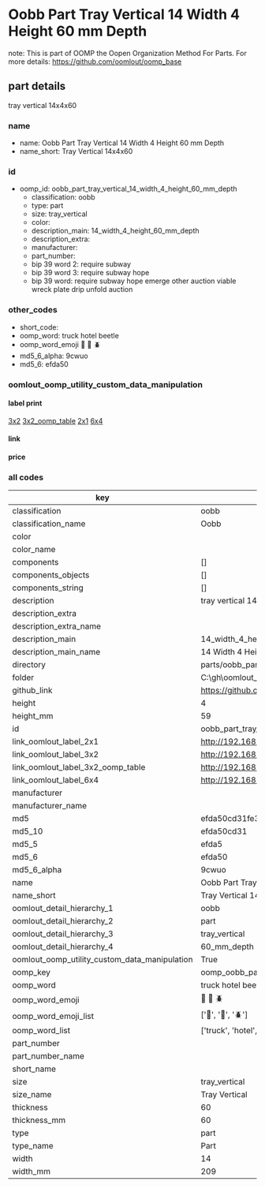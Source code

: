 # Oobb Part Tray Vertical 14 Width 4 Height 60 mm Depth  

note: This is part of OOMP the Oopen Organization Method For Parts. For more details: https://github.com/oomlout/oomp_base

##  part details
  



tray vertical 14x4x60



### name
* name: Oobb Part Tray Vertical 14 Width 4 Height 60 mm Depth
* name_short: Tray Vertical 14x4x60 
### id
* oomp_id: oobb_part_tray_vertical_14_width_4_height_60_mm_depth
  * classification: oobb
  * type: part
  * size: tray_vertical
  * color: 
  * description_main: 14_width_4_height_60_mm_depth
  * description_extra: 
  * manufacturer: 
  * part_number: 
  * bip 39 word 2: require subway
  * bip 39 word 3: require subway hope
  * bip 39 word: require subway hope emerge other auction viable wreck plate drip unfold auction

### other_codes
* short_code: 
* oomp_word: truck hotel beetle
* oomp_word_emoji :truck: :hotel: :beetle:
* md5_6_alpha: 9cwuo
* md5_6: efda50






### oomlout_oomp_utility_custom_data_manipulation
#### label print
[3x2](http://192.168.1.245:1112/?label=oomp%209cwuo)
[3x2_oomp_table](http://192.168.1.108:1112/?label=oomp%209cwuo)
[2x1](http://192.168.1.242:1112/?label=oomp%209cwuo)
[6x4](http://192.168.1.55:1112/?label=oomp%209cwuo)    

#### link

                              

#### price







### all codes 
| key | value |  
| --- | --- |  
| classification | oobb |  
| classification_name | Oobb |  
| color |  |  
| color_name |  |  
| components | [] |  
| components_objects | [] |  
| components_string | [] |  
| description | tray vertical 14x4x60 |  
| description_extra |  |  
| description_extra_name |  |  
| description_main | 14_width_4_height_60_mm_depth |  
| description_main_name | 14 Width 4 Height 60 mm Depth |  
| directory | parts/oobb_part_tray_vertical_14_width_4_height_60_mm_depth |  
| folder | C:\gh\oomlout_oobb_version_4_generated_parts\parts\oobb_part_tray_vertical_14_width_4_height_60_mm_depth |  
| github_link | https://github.com/oomlout/oomlout_oomp_part_src/tree/main/parts/oobb_part_tray_vertical_14_width_4_height_60_mm_depth |  
| height | 4 |  
| height_mm | 59 |  
| id | oobb_part_tray_vertical_14_width_4_height_60_mm_depth |  
| link_oomlout_label_2x1 | http://192.168.1.242:1112/?label=oomp%209cwuo |  
| link_oomlout_label_3x2 | http://192.168.1.245:1112/?label=oomp%209cwuo |  
| link_oomlout_label_3x2_oomp_table | http://192.168.1.108:1112/?label=oomp%209cwuo |  
| link_oomlout_label_6x4 | http://192.168.1.55:1112/?label=oomp%209cwuo |  
| manufacturer |  |  
| manufacturer_name |  |  
| md5 | efda50cd31fe3e683bce848adaf60db8 |  
| md5_10 | efda50cd31 |  
| md5_5 | efda5 |  
| md5_6 | efda50 |  
| md5_6_alpha | 9cwuo |  
| name | Oobb Part Tray Vertical 14 Width 4 Height 60 mm Depth |  
| name_short | Tray Vertical 14x4x60  |  
| oomlout_detail_hierarchy_1 | oobb |  
| oomlout_detail_hierarchy_2 | part |  
| oomlout_detail_hierarchy_3 | tray_vertical |  
| oomlout_detail_hierarchy_4 | 60_mm_depth |  
| oomlout_oomp_utility_custom_data_manipulation | True |  
| oomp_key | oomp_oobb_part_tray_vertical_14_width_4_height_60_mm_depth |  
| oomp_word | truck hotel beetle |  
| oomp_word_emoji | :truck: :hotel: :beetle: |  
| oomp_word_emoji_list | [':truck:', ':hotel:', ':beetle:'] |  
| oomp_word_list | ['truck', 'hotel', 'beetle'] |  
| part_number |  |  
| part_number_name |  |  
| short_name |  |  
| size | tray_vertical |  
| size_name | Tray Vertical |  
| thickness | 60 |  
| thickness_mm | 60 |  
| type | part |  
| type_name | Part |  
| width | 14 |  
| width_mm | 209 |  
